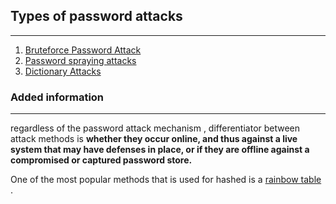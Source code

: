 ## Types of password attacks
---

1. [Bruteforce Password Attack](Bruteforce%20Password%20Attack.md)
2. [Password spraying attacks](Password%20spraying%20attacks.md)
3. [Dictionary Attacks](Dictionary%20Attacks.md)

### Added information 
---
regardless of the password attack mechanism , differentiator between attack methods is **whether they occur online, and thus against a live system that may have defenses in place, or if they are offline against a compromised or captured password store.** 


One of the most popular methods that is used for hashed is a [rainbow table](rainbow%20table.md) .